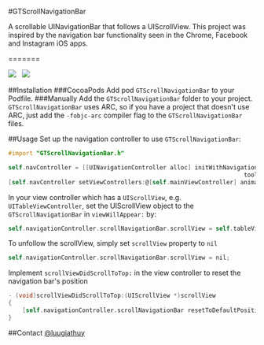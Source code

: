 #GTScrollNavigationBar

A scrollable UINavigationBar that follows a UIScrollView. This project was inspired by the navigation bar functionality seen in the Chrome, Facebook and Instagram iOS apps.

=======

![](http://luugiathuy.com/wp-content/uploads/2013/12/GTScrollUINavigationBar1.png)  &nbsp;  ![](http://luugiathuy.com/wp-content/uploads/2013/12/GTScrollUINavigationBar2.png)

##Installation
###CocoaPods
Add pod `GTScrollNavigationBar` to your Podfile.
###Manually
Add the `GTScrollNavigationBar` folder to your project. `GTScrollNavigationBar` uses ARC, so if you have a project that doesn't use ARC, just add the `-fobjc-arc` compiler flag to the `GTScrollNavigationBar` files.

##Usage
Set up the navigation controller to use `GTScrollNavigationBar`:
```objective-c
#import "GTScrollNavigationBar.h"

self.navController = [[UINavigationController alloc] initWithNavigationBarClass:[GTScrollNavigationBar class] 
                                                                   toolbarClass:nil];
[self.navController setViewControllers:@[self.mainViewController] animated:NO];
```

In your view controller which has a `UIScrollView`, e.g. `UITableViewController`, set the UIScrollView object to the `GTScrollNavigationBar` in `viewWillAppear:` by:
```objective-c
self.navigationController.scrollNavigationBar.scrollView = self.tableView;
```

To unfollow the scrollView, simply set `scrollView` property to `nil`
```objective-c
self.navigationController.scrollNavigationBar.scrollView = nil;
```

Implement `scrollViewDidScrollToTop:` in the view controller to reset the navigation bar's position
```objective-c
- (void)scrollViewDidScrollToTop:(UIScrollView *)scrollView
{
    [self.navigationController.scrollNavigationBar resetToDefaultPosition:YES];
}
```

##Contact
[@luugiathuy](http://twitter.com/luugiathuy)
